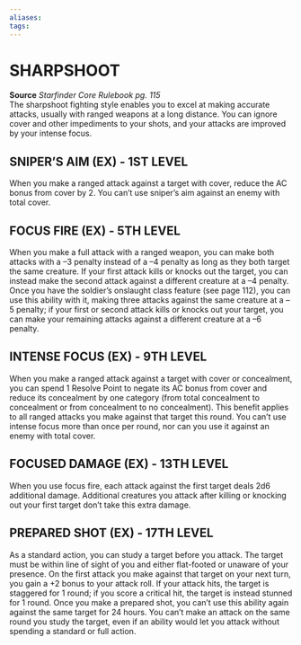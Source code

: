 ```yaml
---
aliases: 
tags: 
---
```

# SHARPSHOOT
**Source** _Starfinder Core Rulebook pg. 115_  
The sharpshoot fighting style enables you to excel at making accurate attacks, usually with ranged weapons at a long distance. You can ignore cover and other impediments to your shots, and your attacks are improved by your intense focus.

## SNIPER’S AIM (EX) - 1ST LEVEL

When you make a ranged attack against a target with cover, reduce the AC bonus from cover by 2. You can’t use sniper’s aim against an enemy with total cover.  

## FOCUS FIRE (EX) - 5TH LEVEL

When you make a full attack with a ranged weapon, you can make both attacks with a –3 penalty instead of a –4 penalty as long as they both target the same creature. If your first attack kills or knocks out the target, you can instead make the second attack against a different creature at a –4 penalty. Once you have the soldier’s onslaught class feature (see page 112), you can use this ability with it, making three attacks against the same creature at a –5 penalty; if your first or second attack kills or knocks out your target, you can make your remaining attacks against a different creature at a –6 penalty.  

## INTENSE FOCUS (EX) - 9TH LEVEL

When you make a ranged attack against a target with cover or concealment, you can spend 1 Resolve Point to negate its AC bonus from cover and reduce its concealment by one category (from total concealment to concealment or from concealment to no concealment). This benefit applies to all ranged attacks you make against that target this round. You can’t use intense focus more than once per round, nor can you use it against an enemy with total cover.  

## FOCUSED DAMAGE (EX) - 13TH LEVEL

When you use focus fire, each attack against the first target deals 2d6 additional damage. Additional creatures you attack after killing or knocking out your first target don’t take this extra damage.  

## PREPARED SHOT (EX) - 17TH LEVEL

As a standard action, you can study a target before you attack. The target must be within line of sight of you and either flat-footed or unaware of your presence. On the first attack you make against that target on your next turn, you gain a +2 bonus to your attack roll. If your attack hits, the target is staggered for 1 round; if you score a critical hit, the target is instead stunned for 1 round. Once you make a prepared shot, you can’t use this ability again against the same target for 24 hours. You can’t make an attack on the same round you study the target, even if an ability would let you attack without spending a standard or full action.